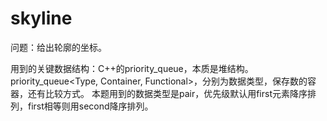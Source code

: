# skyline

问题：给出轮廓的坐标。

用到的关键数据结构：C++的priority_queue，本质是堆结构。priority_queue<Type, Container, Functional>，分别为数据类型，保存数的容器，还有比较方式。
本题用到的数据类型是pair，优先级默认用first元素降序排列，first相等则用second降序排列。
